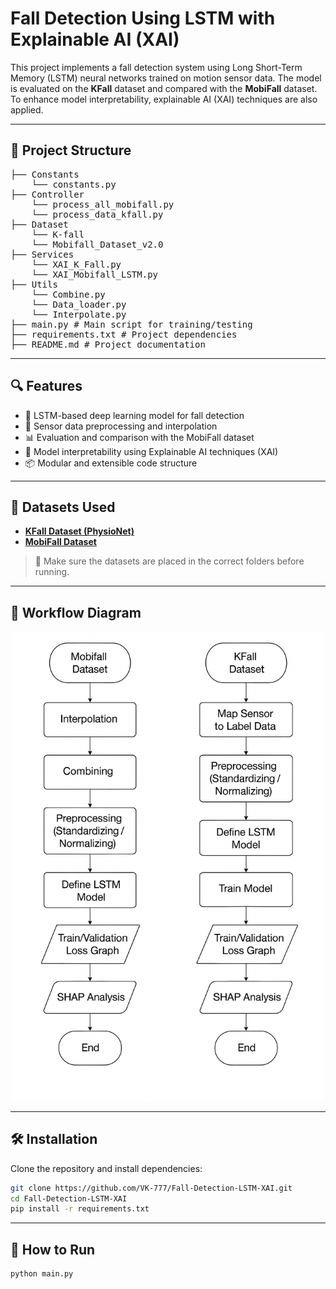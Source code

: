 # Fall Detection Using LSTM with Explainable AI (XAI)

This project implements a fall detection system using Long Short-Term Memory (LSTM) neural networks trained on motion sensor data. 
The model is evaluated on the **KFall** dataset and compared with the **MobiFall** dataset. To enhance model interpretability, explainable AI (XAI) techniques are also applied.

---

## 📁 Project Structure
<pre>
├── Constants
    └── constants.py
├── Controller
    └── process_all_mobifall.py
    └── process_data_kfall.py
├── Dataset
    └── K-fall
    └── Mobifall_Dataset_v2.0
├── Services
    └── XAI_K_Fall.py
    └── XAI_Mobifall_LSTM.py
├── Utils
    └── Combine.py
    └── Data_loader.py
    └── Interpolate.py
├── main.py # Main script for training/testing 
├── requirements.txt # Project dependencies 
├── README.md # Project documentation
</pre>


---

## 🔍 Features

- 🧠 LSTM-based deep learning model for fall detection
- 🔁 Sensor data preprocessing and interpolation
- 📊 Evaluation and comparison with the MobiFall dataset
- 🧬 Model interpretability using Explainable AI techniques (XAI)
- 📦 Modular and extensible code structure

---

## 🧪 Datasets Used

- **[KFall Dataset (PhysioNet)](https://physionet.org/content/kfall/1.6.0/)**  
- **[MobiFall Dataset](https://www.mobilab.unina.it/mobifall/)**

> 📌 Make sure the datasets are placed in the correct folders before running.

---

<h2>🧠 Workflow Diagram</h2>
<p align="center">
  <img src="assets/workflow.png" alt="Workflow Diagram" width="500"/>
</p>

---
## 🛠️ Installation

Clone the repository and install dependencies:

```bash
git clone https://github.com/VK-777/Fall-Detection-LSTM-XAI.git
cd Fall-Detection-LSTM-XAI
pip install -r requirements.txt
```

---

## 🚀 How to Run
``` bash
python main.py
```
